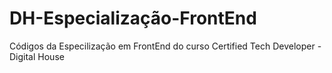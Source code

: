 # DH-Especialização-FrontEnd
Códigos da Especilização em FrontEnd do curso Certified Tech Developer - Digital House
